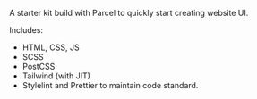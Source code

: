 A starter kit build with Parcel to quickly start creating website UI.

Includes:

- HTML, CSS, JS
- SCSS
- PostCSS
- Tailwind (with JIT)
- Stylelint and Prettier to maintain code standard.
